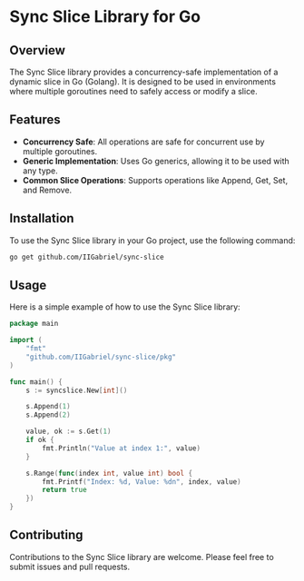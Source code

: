 # Sync Slice Library for Go

## Overview

The Sync Slice library provides a concurrency-safe implementation of a dynamic slice in Go (Golang). It is designed to be used in environments where multiple goroutines need to safely access or modify a slice.

## Features

- **Concurrency Safe**: All operations are safe for concurrent use by multiple goroutines.
- **Generic Implementation**: Uses Go generics, allowing it to be used with any type.
- **Common Slice Operations**: Supports operations like Append, Get, Set, and Remove.

## Installation

To use the Sync Slice library in your Go project, use the following command:

```bash
go get github.com/IIGabriel/sync-slice
```

## Usage

Here is a simple example of how to use the Sync Slice library:

```go
package main

import (
	"fmt"
	"github.com/IIGabriel/sync-slice/pkg"
)

func main() {
	s := syncslice.New[int]()

	s.Append(1)
	s.Append(2)

	value, ok := s.Get(1)
	if ok {
		fmt.Println("Value at index 1:", value)
	}

	s.Range(func(index int, value int) bool {
		fmt.Printf("Index: %d, Value: %dn", index, value)
		return true
	})
}

```

## Contributing

Contributions to the Sync Slice library are welcome. Please feel free to submit issues and pull requests.
